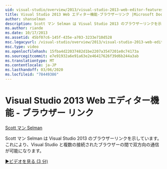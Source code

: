 ```yaml
---
uid: visual-studio/overview/2013/visual-studio-2013-web-editor-features-browser-link
title: Visual Studio 2013 Web エディター機能-ブラウザーリンク |Microsoft Docs
author: shanselman
description: Scott マン Selman は Visual Studio 2013 のブラウザーリンクを示しています。これにより、Visual Studio と複数の接続されたブラウザーの間で双方向の通信が可能になります...
ms.author: riande
ms.date: 10/17/2013
ms.assetid: 45bf07c6-145f-435e-a703-3233e710d528
msc.legacyurl: /visual-studio/overview/2013/visual-studio-2013-web-editor-features-browser-link
msc.type: video
ms.openlocfilehash: 15fba4d22037482d1be2207a3547201e0c74173a
ms.sourcegitcommit: e7e91932a6e91a63e2e46417626f39d6b244a3ab
ms.translationtype: MT
ms.contentlocale: ja-JP
ms.lasthandoff: 03/06/2020
ms.locfileid: "78449386"
---
```

# <a name="visual-studio-2013-web-editor-features---browser-link"></a>Visual Studio 2013 Web エディター機能 - ブラウザー リンク

[Scott マン Selman](https://github.com/shanselman)

Scott マン Selman は Visual Studio 2013 のブラウザーリンクを示しています。これにより、Visual Studio と複数の接続されたブラウザーの間で双方向の通信が可能になります。

[&#9654;ビデオを見る (3 分)](https://channel9.msdn.com/Blogs/ASP-NET-Site-Videos/visual-studio-2013-web-editor-features-browser-link)
